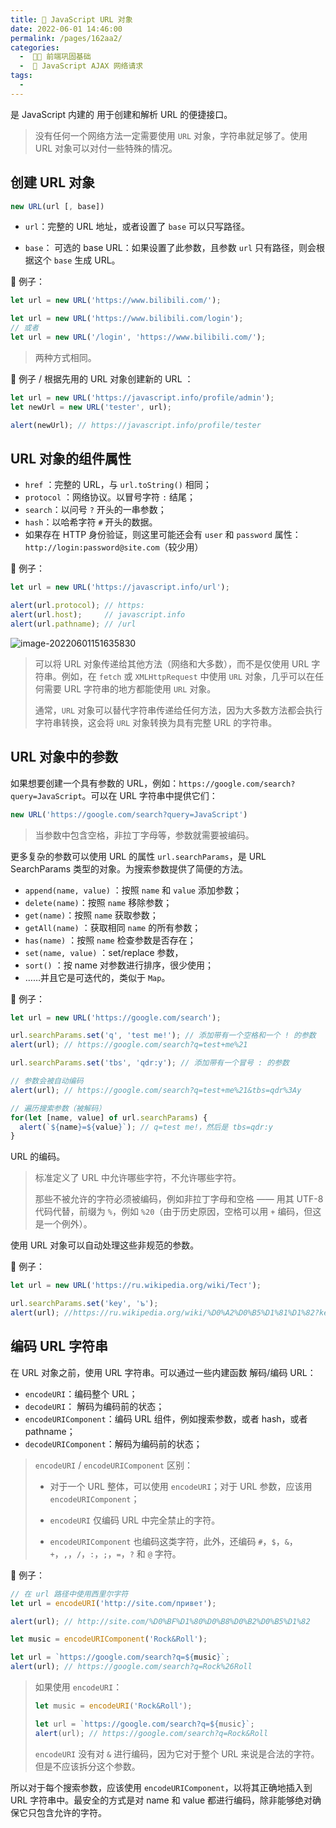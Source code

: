 ```yaml
---
title: 🧉 JavaScript URL 对象
date: 2022-06-01 14:46:00
permalink: /pages/162aa2/
categories:
  -  🚶🏻 前端巩固基础
  -  🍯 JavaScript AJAX 网络请求
tags:
  - 
---
```


是 JavaScript 内建的 用于创建和解析 URL 的便捷接口。

> 没有任何一个网络方法一定需要使用 `URL` 对象，字符串就足够了。使用 URL 对象可以对付一些特殊的情况。



## 创建 URL 对象

```js
new URL(url [, base])
```

+ `url`：完整的 URL 地址，或者设置了 `base` 可以只写路径。

+ `base`： 可选的 base URL：如果设置了此参数，且参数 `url` 只有路径，则会根据这个 `base` 生成 URL。



🌰 例子：
```js
let url = new URL('https://www.bilibili.com/');
```



```js
let url = new URL('https://www.bilibili.com/login');
// 或者
let url = new URL('/login', 'https://www.bilibili.com/');
```

> 两种方式相同。



🌰 例子 / 根据先用的 URL 对象创建新的 URL ：
```js
let url = new URL('https://javascript.info/profile/admin');
let newUrl = new URL('tester', url);

alert(newUrl); // https://javascript.info/profile/tester
```



## URL 对象的组件属性

+ `href` ：完整的 URL，与 `url.toString()` 相同；
+ `protocol` ：网络协议。以冒号字符 `:` 结尾；
+ `search`：以问号 `?` 开头的一串参数；
+ `hash`：以哈希字符 `#` 开头的数据。
+ 如果存在 HTTP 身份验证，则这里可能还会有 `user` 和 `password` 属性：`http://login:password@site.com`（较少用）

🌰 例子：
```js
let url = new URL('https://javascript.info/url');

alert(url.protocol); // https:
alert(url.host);     // javascript.info
alert(url.pathname); // /url
```



![image-20220601151635830](https://cdn.jsdelivr.net/gh/simon1uo/image-flow@master/image/33Kfyj.png)



> 可以将 URL 对象传递给其他方法（网络和大多数），而不是仅使用 URL 字符串。例如，在 `fetch` 或 `XMLHttpRequest` 中使用 `URL` 对象，几乎可以在任何需要 URL 字符串的地方都能使用 `URL` 对象。
>
> 通常，`URL` 对象可以替代字符串传递给任何方法，因为大多数方法都会执行字符串转换，这会将 `URL` 对象转换为具有完整 URL 的字符串。





## URL 对象中的参数

如果想要创建一个具有参数的 URL，例如：`https://google.com/search?query=JavaScript`。可以在 URL 字符串中提供它们：

```js
new URL('https://google.com/search?query=JavaScript')
```

> 当参数中包含空格，非拉丁字母等，参数就需要被编码。

更多复杂的参数可以使用 URL 的属性 `url.searchParams`，是 URL SearchParams 类型的对象。为搜索参数提供了简便的方法。

+ `append(name, value)` ：按照 `name` 和 `value` 添加参数；
+ `delete(name)`：按照 `name` 移除参数；
+ `get(name)`：按照 `name` 获取参数；
+ `getAll(name)` ：获取相同 `name` 的所有参数；
+ `has(name)` ：按照 `name` 检查参数是否存在；
+ `set(name, value)` ：set/replace 参数，
+ `sort()` ：按 name 对参数进行排序，很少使用；
+ ……并且它是可迭代的，类似于 `Map`。

🌰 例子：

```js
let url = new URL('https://google.com/search');

url.searchParams.set('q', 'test me!'); // 添加带有一个空格和一个 ! 的参数
alert(url); // https://google.com/search?q=test+me%21

url.searchParams.set('tbs', 'qdr:y'); // 添加带有一个冒号 : 的参数

// 参数会被自动编码
alert(url); // https://google.com/search?q=test+me%21&tbs=qdr%3Ay

// 遍历搜索参数（被解码）
for(let [name, value] of url.searchParams) {
  alert(`${name}=${value}`); // q=test me!，然后是 tbs=qdr:y
}
```



URL 的编码。

> 标准定义了 URL 中允许哪些字符，不允许哪些字符。
>
> 那些不被允许的字符必须被编码，例如非拉丁字母和空格 —— 用其 UTF-8 代码代替，前缀为 `%`，例如 `%20`（由于历史原因，空格可以用 `+` 编码，但这是一个例外）。

使用 URL 对象可以自动处理这些非规范的参数。

🌰 例子：
```js
let url = new URL('https://ru.wikipedia.org/wiki/Тест');

url.searchParams.set('key', 'ъ');
alert(url); //https://ru.wikipedia.org/wiki/%D0%A2%D0%B5%D1%81%D1%82?key=%D1%8A
```



## 编码 URL 字符串

在 URL 对象之前，使用 URL 字符串。可以通过一些内建函数 解码/编码 URL：

+ `encodeURI`：编码整个 URL；
+ `decodeURI`： 解码为编码前的状态；
+ `encodeURIComponent`：编码 URL 组件，例如搜索参数，或者 hash，或者 pathname；
+ `decodeURIComponent`：解码为编码前的状态；



> `encodeURI` / `encodeURIComponent` 区别：
>
> + 对于一个 URL 整体，可以使用 `encodeURI`；对于 URL 参数，应该用 `encodeURIComponent`；
>
> + `encodeURI` 仅编码 URL 中完全禁止的字符。
> + `encodeURIComponent` 也编码这类字符，此外，还编码 `#`，`$`，`&`，`+`，`,`，`/`，`:`，`;`，`=`，`?` 和 `@` 字符。



🌰 例子：

```js
// 在 url 路径中使用西里尔字符
let url = encodeURI('http://site.com/привет');

alert(url); // http://site.com/%D0%BF%D1%80%D0%B8%D0%B2%D0%B5%D1%82
```



```js
let music = encodeURIComponent('Rock&Roll');

let url = `https://google.com/search?q=${music}`;
alert(url); // https://google.com/search?q=Rock%26Roll
```

> 如果使用 `encodeURI`：
>
> ```js
> let music = encodeURI('Rock&Roll');
> 
> let url = `https://google.com/search?q=${music}`;
> alert(url); // https://google.com/search?q=Rock&Roll
> ```
>
> `encodeURI` 没有对 `&` 进行编码，因为它对于整个 URL 来说是合法的字符。但是不应该拆分这个参数。

所以对于每个搜索参数，应该使用 `encodeURIComponent`，以将其正确地插入到 URL 字符串中。最安全的方式是对 name 和 value 都进行编码，除非能够绝对确保它只包含允许的字符。
